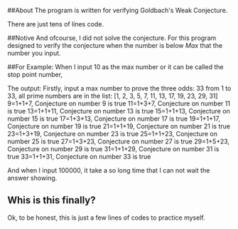 ##About
The program is written for verifying Goldbach's Weak Conjecture.

There are just tens of lines code.

##Notive
And ofcourse, I did not solve the conjecture. For this program designed to verify the conjecture when the number is below *Max* that the number you input.

##For Example:
When I input 10 as the max number or it can be called the stop point number,

The output:
	Firstly, input a max number to prove the three odds:
	33
	 from 1 to 33, all prime numbers are in the list:
	 [1, 2, 3, 5, 7, 11, 13, 17, 19, 23, 29, 31]
	 9=1+1+7, Conjecture on number 9 is true
	 11=1+3+7, Conjecture on number 11 is true
	 13=1+1+11, Conjecture on number 13 is true
	 15=1+1+13, Conjecture on number 15 is true
	 17=1+3+13, Conjecture on number 17 is true
	 19=1+1+17, Conjecture on number 19 is true
	 21=1+1+19, Conjecture on number 21 is true
	 23=1+3+19, Conjecture on number 23 is true
	 25=1+1+23, Conjecture on number 25 is true
	 27=1+3+23, Conjecture on number 27 is true
	 29=1+5+23, Conjecture on number 29 is true
	 31=1+1+29, Conjecture on number 31 is true
	 33=1+1+31, Conjecture on number 33 is true

And when I input 100000, it take a so long time that I can not wait the answer showing.

## Whis is this finally?

Ok, to be honest, this is just a few lines of codes to practice myself.
